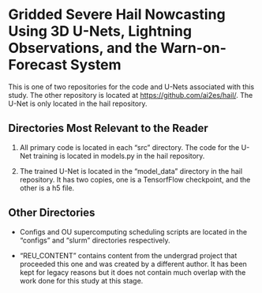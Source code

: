 # Gridded Severe Hail Nowcasting Using 3D U-Nets, Lightning Observations, and the Warn-on-Forecast System

This is one of two repositories for the code and U-Nets associated with this study. The other repository is located at https://github.com/ai2es/hail/. The U-Net is only located in the hail repository.

## Directories Most Relevant to the Reader

1. All primary code is located in each “src” directory. The code for the U-Net training is located in models.py in the hail repository.

2. The trained U-Net is located in the “model_data” directory in the hail repository. It has two copies, one is a TensorfFlow checkpoint, and the other is a h5 file.

## Other Directories

- Configs and OU supercomputing scheduling scripts are located in the “configs” and “slurm” directories respectively.

- “REU_CONTENT” contains content from the undergrad project that proceeded this one and was created by a different author. It has been kept for legacy reasons but it does not contain much overlap with the work done for this study at this stage.